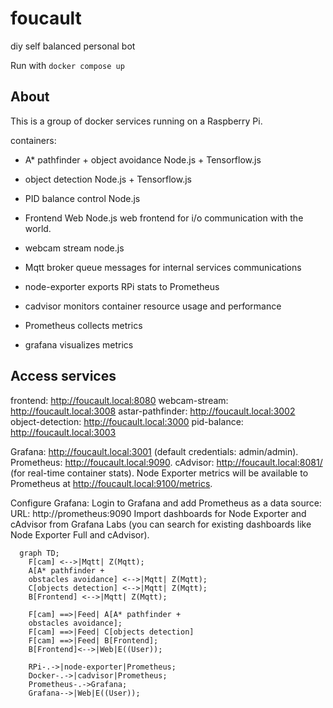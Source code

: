 # foucault
diy self balanced personal bot

Run with `docker compose up`

## About

This is a group of docker services running on a Raspberry Pi.

containers:

- A* pathfinder + object avoidance
  Node.js + Tensorflow.js
- object detection
  Node.js + Tensorflow.js
- PID balance control
  Node.js 
- Frontend Web
  Node.js 
  web frontend for i/o communication with the world. 
- webcam stream 
  node.js

- Mqtt broker
  queue messages for internal services communications
- node-exporter
  exports RPi stats to Prometheus
- cadvisor
  monitors container resource usage and performance
- Prometheus 
  collects metrics
- grafana
  visualizes metrics

## Access services

frontend: http://foucault.local:8080
webcam-stream: http://foucault.local:3008
astar-pathfinder: http://foucault.local:3002
object-detection: http://foucault.local:3000
pid-balance: http://foucault.local:3003

Grafana: http://foucault.local:3001 (default credentials: admin/admin).
Prometheus: http://foucault.local:9090.
cAdvisor: http://foucault.local:8081/ (for real-time container stats).
Node Exporter metrics will be available to Prometheus at http://foucault.local:9100/metrics.

Configure Grafana:
Login to Grafana and add Prometheus as a data source:
URL: http://prometheus:9090
Import dashboards for Node Exporter and cAdvisor from Grafana Labs (you can search for existing dashboards like Node Exporter Full and cAdvisor).

```mermaid
  graph TD;
    F[cam] <-->|Mqtt| Z(Mqtt);
    A[A* pathfinder + 
    obstacles avoidance] <-->|Mqtt| Z(Mqtt);
    C[objects detection] <-->|Mqtt| Z(Mqtt);
    B[Frontend] <-->|Mqtt| Z(Mqtt);

    F[cam] ==>|Feed| A[A* pathfinder + 
    obstacles avoidance];
    F[cam] ==>|Feed| C[objects detection]
    F[cam] ==>|Feed| B[Frontend];
    B[Frontend]<-->|Web|E((User));

    RPi-.->|node-exporter|Prometheus;
    Docker-.->|cadvisor|Prometheus;
    Prometheus-.->Grafana;
    Grafana-->|Web|E((User));

```
  
